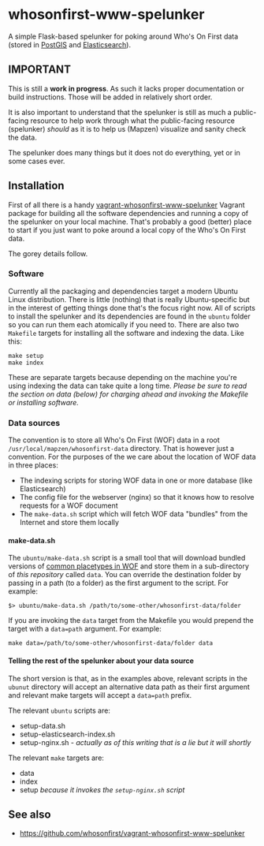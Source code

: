 # whosonfirst-www-spelunker

A simple Flask-based spelunker for poking around Who's On First data (stored in [PostGIS](https://github.com/mapzen/py-mapzen-whosonfirst-spatial) and [Elasticsearch](https://github.com/mapzen/py-mapzen-whosonfirst-search)).

## IMPORTANT

This is still a **work in progress**. As such it lacks proper documentation or
build instructions. Those will be added in relatively short order.

It is also important to understand that the spelunker is still as much a
public-facing resource to help work through what the public-facing resource
(spelunker) _should_ as it is to help us (Mapzen) visualize and sanity check the
data.

The spelunker does many things but it does not do everything, yet or in some
cases ever.

## Installation

First of all there is a handy [vagrant-whosonfirst-www-spelunker](https://github.com/whosonfirst/vagrant-whosonfirst-www-spelunker) Vagrant package for building all the software dependencies and running a copy of the spelunker on your local machine. That's probably a good (better) place to start if you just want to poke around a local copy of the Who's On First data.

The gorey details follow.

### Software

Currently all the packaging and dependencies target a modern Ubuntu Linux distribution. There is little (nothing) that is really Ubuntu-specific but in the interest of getting things done that's the focus right now. All of scripts to install the spelunker and its dependencies are found in the `ubuntu` folder so you can run them each atomically if you need to. There are also two `Makefile` targets for installing all the software and indexing the data. Like this:

```
make setup
make index
```

These are separate targets because depending on the machine you're using indexing the data can take quite a long time. _Please be sure to read the section on data (below) for charging ahead and invoking the Makefile or installing software._

### Data sources

The convention is to store all Who's On First (WOF) data in a root `/usr/local/mapzen/whosonfirst-data` directory. That is however just a convention. For the purposes of the we care about the location of WOF data in three places:

* The indexing scripts for storing WOF data in one or more database (like Elasticsearch)
* The config file for the webserver (nginx) so that it knows how to resolve requests for a WOF document
* The `make-data.sh` script which will fetch WOF data "bundles" from the Internet and store them locally

#### make-data.sh

The `ubuntu/make-data.sh` script is a small tool that will download bundled versions of [common placetypes in WOF]() and store them in a sub-directory of _this repository_ called `data`. You can override the destination folder by passing in a path (to a folder) as the first argument to the script. For example:

```
$> ubuntu/make-data.sh /path/to/some-other/whosonfirst-data/folder
```

If you are invoking the `data` target from the Makefile you would prepend the target with a `data=path` argument. For example:

```
make data=/path/to/some-other/whosonfirst-data/folder data
```

#### Telling the rest of the spelunker about your data source

The short version is that, as in the examples above, relevant scripts in the `ubunut` directory will accept an alternative data path as their first argument and relevant make targets will accept a `data=path` prefix.

The relevant `ubuntu` scripts are:

* setup-data.sh
* setup-elasticsearch-index.sh
* setup-nginx.sh - _actually as of this writing that is a lie but it will shortly_

The relevant `make` targets are:

* data
* index
* setup _because it invokes the `setup-nginx.sh` script_

## See also

* https://github.com/whosonfirst/vagrant-whosonfirst-www-spelunker